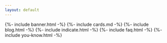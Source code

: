 ```yaml
---
layout: default
---
```


{%- include banner.html -%}
{%- include cards.md -%}
{%- include blog.html -%}
{%- include indicate.html -%}
{%- include faq.html -%}
{%- include you-know.html -%}
